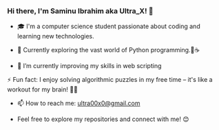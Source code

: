 ### Hi there, I'm Saminu Ibrahim aka Ultra_X! 👋

- 🎓 I'm a computer science student passionate about coding and learning new technologies.

- 🚀 Currently exploring the vast world of Python programming.🐍☕

- 🌱 I’m currently improving my skills in web scripting 

⚡ Fun fact: I enjoy solving algorithmic puzzles in my free time – it's like a workout for my brain! 🧠💡

- 📫 How to reach me: ultra00x0@gmail.com

- Feel free to explore my repositories and connect with me! 😊

